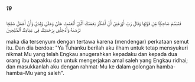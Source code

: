 ##### 19

<span class="ayah">فَتَبَسَّمَ ضَاحِكًۭا مِّن قَوْلِهَا وَقَالَ رَبِّ أَوْزِعْنِىٓ أَنْ أَشْكُرَ نِعْمَتَكَ ٱلَّتِىٓ أَنْعَمْتَ عَلَىَّ وَعَلَىٰ وَٰلِدَىَّ وَأَنْ أَعْمَلَ صَٰلِحًۭا تَرْضَىٰهُ وَأَدْخِلْنِى بِرَحْمَتِكَ فِى عِبَادِكَ ٱلصَّٰلِحِينَ</span>

<span class="ayah_translation">maka dia tersenyum dengan tertawa karena (mendengar) perkataan semut itu. Dan dia berdoa: "Ya Tuhanku berilah aku ilham untuk tetap mensyukuri nikmat Mu yang telah Engkau anugerahkan kepadaku dan kepada dua orang ibu bapakku dan untuk mengerjakan amal saleh yang Engkau ridhai; dan masukkanlah aku dengan rahmat-Mu ke dalam golongan hamba-hamba-Mu yang saleh".</span>
